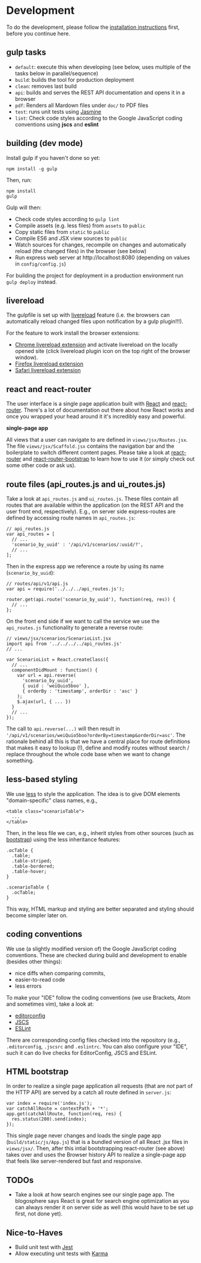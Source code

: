 # Development

To do the development, please follow the [installation instructions](Install.md) first, before you continue here.

## gulp tasks

 * `default`: execute this when developing (see below, uses multiple of the tasks below in
   parallel/sequence)
 * `build`: builds the tool for production deployment
 * `clean`: removes last build
 * `api`: builds and serves the REST API documentation and opens it in a browser
 * `pdf`: Renders all Mardown files under `doc/` to PDF files
 * `test`: runs unit tests using [Jasmine](http://jasmine.github.io/)
 * `lint`: Check code styles according to the Google JavaScript coding conventions using **jscs** and **eslint**

## building (dev mode)

Install gulp if you haven't done so yet:

```
npm install -g gulp
```

Then, run:

```
npm install
gulp
```

Gulp will then:

 * Check code styles according to `gulp lint`
 * Compile assets (e.g. less files) from `assets` to `public`
 * Copy static files from `static` to `public`
 * Compile ES6 and JSX view sources to `public`
 * Watch sources for changes, recompile on changes and automatically reload (the changed files) in
   the browser (see below)
 * Run express web server at http://localhost:8080 (depending on values in `config/config.js`)

For building the project for deployment in a production environment run `gulp deploy` instead.

## livereload

The gulpfile is set up with [livereload](https://github.com/vohof/gulp-livereload) feature
(i.e. the browsers can automatically reload changed files upon notification by a gulp plugin!!!).

For the feature to work install the browser extensions:

* [Chrome livereload extension](https://chrome.google.com/webstore/detail/livereload/jnihajbhpnppcggbcgedagnkighmdlei) and
activate livereload on the locally opened site (click livereload plugin icon on the top right of the browser window).
* [Firefox livereload extension](http://download.livereload.com/2.0.8/LiveReload-2.0.8.xpi)
* [Safari livereload extension](http://download.livereload.com/2.0.9/LiveReload-2.0.9.safariextz)

## react and react-router

The user interface is a single page application built with [React](http://facebook.github.io/react/)
and [react-router](https://github.com/rackt/react-router). There's a lot of documentation out there about how React works and once you wrapped your head around it it's incredibly easy and powerful.

**single-page app**

All views that a user can navigate to are defined in ```views/jsx/Routes.jsx```. The file ```views/jsx/Scaffold.jsx``` contains the navigation bar and the boilerplate to switch different content pages. Please take a look at [react-router](https://github.com/rackt/react-router) and [react-router-bootstrap](https://github.com/react-bootstrap/react-router-bootstrap) to learn how to use it (or simply check out some other code or ask us).

## route files (api_routes.js and ui_routes.js)

Take a look at ```api_routes.js``` and ```ui_routes.js```. These files contain all routes that are available within the application (on the REST API and the user front end, respectively). E.g., on server side express-routes are defined by accessing route names in ```api_routes.js```:

```
// api_routes.js
var api_routes = [
  // ...
  'scenario_by_uuid' : '/api/v1/scenarios/:uuid/?',
  // ...
];
```

Then in the express app we reference a route by using its name (`scenario_by_uuid`):

```
// routes/api/v1/api.js
var api = require('../../../api_routes.js');

router.get(api.route('scenario_by_uuid'), function(req, res)) {
  // ...
};
```

On the front end side if we want to call the service we use the `api_routes.js` functionality to
generate a reverse route:

```
// views/jsx/scenarios/ScenarioList.jsx
import api from '../../../../api_routes.js'
// ...

var ScenarioList = React.createClass({
  // ...
  componentDidMount : function() {
    var url = api.reverse(
      'scenario_by_uuid',
      { uuid : 'weiQuio5boo' },
      { orderBy : 'timestamp', orderDir : 'asc' }
    );
    $.ajax(url, { ... })
  }
  // ...
});
```

The call to ```api.reverse(...)``` will then result in ```'/api/v1/scenarios/weiQuio5boo?orderBy=timestamp&orderDir=asc'```. The rationale behind all this is that we have a central place for route definitions that makes it easy to lookup (!), define and modify routes without search / replace throughout the whole code base when we want to change something.

## less-based styling

We use [less](http://lesscss.org/) to style the application. The idea is to give DOM elements "domain-specific" class names, e.g.,

```
<table class="scenarioTable">
  ...
</table>
```

Then, in the less file we can, e.g., inherit styles from other sources (such as [bootstrap](http://getbootstrap.com/)) using the less inheritance features:

```
.ocTable {
  .table;
  .table-striped;
  .table-bordered;
  .table-hover;
}

.scenarioTable {
  .ocTable;
}
```

This way, HTML markup and styling are better separated and styling should become simpler later on.

## coding conventions

We use (a slightly modified version of) the Google JavaScript coding conventions. These are checked
during build and development to enable (besides other things):

 * nice diffs when comparing commits,
 * easier-to-read code
 * less errors

To make your "IDE" follow the coding conventions (we use Brackets, Atom and sometimes vim), take a
look at:
* [editorconfig](http://editorconfig.org/)
* [JSCS](http://jscs.info/)
* [ESLint](http://eslint.org/)

There are corresponding config files checked into the repository (e.g., `.editorconfig`, `.jscsrc` and `.eslintrc`.
You can also configure your "IDE", such it can do live checks for EditorConfig, JSCS and ESLint.

## HTML bootstrap

In order to realize a single page application all requests (that are *not* part of the HTTP API) are
served by a catch all route defined in `server.js`:

```
var index = require('index.js');
var catchAllRoute = contextPath + '*';
app.get(catchAllRoute, function(req, res) {
  res.status(200).send(index);
});
```

This single page never changes and loads the single page app (`build/static/js/App.js`) that is
a bundled version of all React .jsx files in `views/jsx/`. Then, after this intial bootstrapping
react-router (see above) takes over and uses the Browser history API to realize a single-page app
that feels like server-rendered but fast and responsive.

## TODOs
 * Take a look at how search engines see our single page app. The blogosphere says React is great
   for search engine optimization as you can always render it on server side as well (this would
   have to be set up first, not done yet).

## Nice-to-Haves
 * Build unit test with [Jest](https://facebook.github.io/jest/)
 * Allow executing unit tests with [Karma](http://karma-runner.github.io/)
